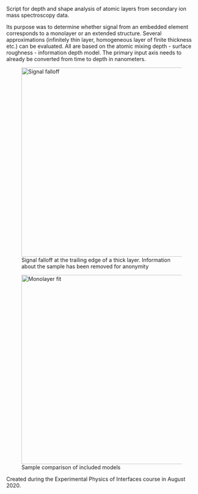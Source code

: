 Script for depth and shape analysis of atomic layers from secondary ion mass spectroscopy data.

Its purpose was to determine whether signal from an embedded element corresponds to a monolayer or an extended structure. Several approximations (infinitely thin layer, homogeneous layer of finite thickness etc.) can be evaluated. All are based on the atomic mixing depth - surface roughness - information depth model. The primary input axis needs to already be converted from time to depth in nanometers.

<figure>
  <img
  src="https://github.com/timzuntar/numerical-utilities/blob/master/MRI_measurement_fitting/sample_edge_fit.png?raw=true"
  alt="Signal falloff"
  width="500">
  <figcaption>Signal falloff at the trailing edge of a thick layer. Information about the sample has been removed for anonymity</figcaption>
</figure>

<figure>
  <img
  src="https://github.com/timzuntar/numerical-utilities/blob/master/MRI_measurement_fitting/sample_monolayer_fit.png?raw=true"
  alt="Monolayer fit"
  width="500">
  <figcaption>Sample comparison of included models</figcaption>
</figure>

Created during the Experimental Physics of Interfaces course in August 2020.

